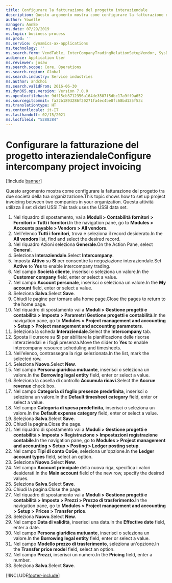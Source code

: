```yaml
---
title: Configurare la fatturazione del progetto interaziendale
description: Questo argomento mostra come configurare la fatturazione del progetto tra due società della tua organizzazione.
author: Yowelle
manager: AnnBe
ms.date: 07/29/2019
ms.topic: business-process
ms.prod: ''
ms.service: dynamics-ax-applications
ms.technology: ''
ms.search.form: VendTable, InterCompanyTradingRelationSetupVendor, SysDataAreaSelectLookup, ProjParameters, ProjPosting, ProjTransferPrice
audience: Application User
ms.reviewer: josaw
ms.search.scope: Core, Operations
ms.search.region: Global
ms.search.industry: Service industries
ms.author: andchoi
ms.search.validFrom: 2016-06-30
ms.dyn365.ops.version: Version 7.0.0
ms.openlocfilehash: 9df15cb3712356a164de3507f5dbc17a9ff9a652
ms.sourcegitcommit: fa32b1893286f20271fa4ec4be8fc68bd135f53c
ms.translationtype: HT
ms.contentlocale: it-IT
ms.lasthandoff: 02/15/2021
ms.locfileid: "5288384"
---
```

# <a name="configure-intercompany-project-invoicing"></a><span data-ttu-id="0be12-103">Configurare la fatturazione del progetto interaziendale</span><span class="sxs-lookup"><span data-stu-id="0be12-103">Configure intercompany project invoicing</span></span>

[!include [banner](../../includes/banner.md)]

<span data-ttu-id="0be12-104">Questo argomento mostra come configurare la fatturazione del progetto tra due società della tua organizzazione.</span><span class="sxs-lookup"><span data-stu-id="0be12-104">This topic shows how to set up project invoicing between two companies in your organization.</span></span> <span data-ttu-id="0be12-105">Questa attività utilizza il set di dati USSI.</span><span class="sxs-lookup"><span data-stu-id="0be12-105">This task uses the USSI data set.</span></span>

1. <span data-ttu-id="0be12-106">Nel riquadro di spostamento, vai a **Moduli > Contabilità fornitori > Fornitori > Tutti i fornitori**.</span><span class="sxs-lookup"><span data-stu-id="0be12-106">In the navigation pane, go to **Modules > Accounts payable > Vendors > All vendors**.</span></span>
2. <span data-ttu-id="0be12-107">Nell'elenco **Tutti i fornitori**, trova e seleziona il record desiderato.</span><span class="sxs-lookup"><span data-stu-id="0be12-107">In the **All vendors** list, find and select the desired record.</span></span>
3. <span data-ttu-id="0be12-108">Nel riquadro Azioni seleziona **Generale**.</span><span class="sxs-lookup"><span data-stu-id="0be12-108">On the Action Pane, select **General**.</span></span>
4. <span data-ttu-id="0be12-109">Seleziona **Interaziendale**.</span><span class="sxs-lookup"><span data-stu-id="0be12-109">Select **Intercompany**.</span></span>
5. <span data-ttu-id="0be12-110">Imposta **Attivo** su **Sì** per consentire la negoziazione interaziendale.</span><span class="sxs-lookup"><span data-stu-id="0be12-110">Set **Active** to **Yes** to enable intercompany trading.</span></span>
6. <span data-ttu-id="0be12-111">Nel campo **Società cliente**, inserisci o seleziona un valore.</span><span class="sxs-lookup"><span data-stu-id="0be12-111">In the **Customer company** field, enter or select a value.</span></span>
7. <span data-ttu-id="0be12-112">Nel campo **Account personale**, inserisci o seleziona un valore.</span><span class="sxs-lookup"><span data-stu-id="0be12-112">In the **My account** field, enter or select a value.</span></span>
8. <span data-ttu-id="0be12-113">Seleziona **Salva**.</span><span class="sxs-lookup"><span data-stu-id="0be12-113">Select **Save**.</span></span>
9. <span data-ttu-id="0be12-114">Chiudi le pagine per tornare alla home page.</span><span class="sxs-lookup"><span data-stu-id="0be12-114">Close the pages to return to the home page.</span></span>
10. <span data-ttu-id="0be12-115">Nel riquadro di spostamento vai a **Moduli > Gestione progetti e contabilità > Imposta > Parametri Gestione progetti e contabilità**.</span><span class="sxs-lookup"><span data-stu-id="0be12-115">In the navigation pane, go to **Modules > Project management and accounting > Setup > Project management and accounting parameters**.</span></span>
11. <span data-ttu-id="0be12-116">Seleziona la scheda **Interaziendale**.</span><span class="sxs-lookup"><span data-stu-id="0be12-116">Select the **Intercompany** tab.</span></span>
12. <span data-ttu-id="0be12-117">Sposta il cursore su **Sì** per abilitare la pianificazione delle risorse interaziendali e i fogli presenza.</span><span class="sxs-lookup"><span data-stu-id="0be12-117">Move the slider to **Yes** to enable intercompany resource scheduling and timesheets.</span></span>
13. <span data-ttu-id="0be12-118">Nell'elenco, contrassegna la riga selezionata.</span><span class="sxs-lookup"><span data-stu-id="0be12-118">In the list, mark the selected row.</span></span>
14. <span data-ttu-id="0be12-119">Seleziona **Nuovo**.</span><span class="sxs-lookup"><span data-stu-id="0be12-119">Select **New**.</span></span>
15. <span data-ttu-id="0be12-120">Nel campo **Persona giuridica mutuante**, inserisci o seleziona un valore.</span><span class="sxs-lookup"><span data-stu-id="0be12-120">In the **Borrowing legal entity** field, enter or select a value.</span></span>
16. <span data-ttu-id="0be12-121">Seleziona la casella di controllo **Accumula ricavi**.</span><span class="sxs-lookup"><span data-stu-id="0be12-121">Select the **Accrue revenue** check box.</span></span>
17. <span data-ttu-id="0be12-122">Nel campo **Categoria di foglio presenze predefinita**, inserisci o seleziona un valore.</span><span class="sxs-lookup"><span data-stu-id="0be12-122">In the **Default timesheet category** field, enter or select a value.</span></span>
18. <span data-ttu-id="0be12-123">Nel campo **Categoria di spesa predefinita**, inserisci o seleziona un valore.</span><span class="sxs-lookup"><span data-stu-id="0be12-123">In the **Default expense category** field, enter or select a value.</span></span>
19. <span data-ttu-id="0be12-124">Seleziona **Salva**.</span><span class="sxs-lookup"><span data-stu-id="0be12-124">Select **Save**.</span></span>
20. <span data-ttu-id="0be12-125">Chiudi la pagina.</span><span class="sxs-lookup"><span data-stu-id="0be12-125">Close the page.</span></span>
21. <span data-ttu-id="0be12-126">Nel riquadro di spostamento vai a **Moduli > Gestione progetti e contabilità > Imposta > Registrazione > Impostazioni registrazione contabile**.</span><span class="sxs-lookup"><span data-stu-id="0be12-126">In the navigation pane, go to **Modules > Project management and accounting > Setup > Posting > Ledger posting setup**.</span></span>
22. <span data-ttu-id="0be12-127">Nel campo **Tipi di conto CoGe**, seleziona un'opzione.</span><span class="sxs-lookup"><span data-stu-id="0be12-127">In the **Ledger account types** field, select an option.</span></span>
23. <span data-ttu-id="0be12-128">Seleziona **Nuovo**.</span><span class="sxs-lookup"><span data-stu-id="0be12-128">Select **New**.</span></span>
24. <span data-ttu-id="0be12-129">Nel campo **Account principale** della nuova riga, specifica i valori desiderati.</span><span class="sxs-lookup"><span data-stu-id="0be12-129">In the **Main account** field of the new row, specify the desired values.</span></span>
25. <span data-ttu-id="0be12-130">Seleziona **Salva**.</span><span class="sxs-lookup"><span data-stu-id="0be12-130">Select **Save**.</span></span>
26. <span data-ttu-id="0be12-131">Chiudi la pagina.</span><span class="sxs-lookup"><span data-stu-id="0be12-131">Close the page.</span></span>
27. <span data-ttu-id="0be12-132">Nel riquadro di spostamento vai a **Moduli > Gestione progetti e contabilità > Imposta > Prezzi > Prezzo di trasferimento**.</span><span class="sxs-lookup"><span data-stu-id="0be12-132">In the navigation pane, go to **Modules > Project management and accounting > Setup > Prices > Transfer price**.</span></span>
28. <span data-ttu-id="0be12-133">Seleziona **Nuovo**.</span><span class="sxs-lookup"><span data-stu-id="0be12-133">Select **New**.</span></span>
29. <span data-ttu-id="0be12-134">Nel campo **Data di validità**, inserisci una data.</span><span class="sxs-lookup"><span data-stu-id="0be12-134">In the **Effective date** field, enter a date.</span></span>
30. <span data-ttu-id="0be12-135">Nel campo **Persona giuridica mutuante**, inserisci o seleziona un valore.</span><span class="sxs-lookup"><span data-stu-id="0be12-135">In the **Borrowing legal entity** field, enter or select a value.</span></span>
31. <span data-ttu-id="0be12-136">Nel campo **Modello prezzo di trasferimento**, seleziona un'opzione.</span><span class="sxs-lookup"><span data-stu-id="0be12-136">In the **Transfer price model** field, select an option.</span></span>
32. <span data-ttu-id="0be12-137">Nel campo **Prezzi**, inserisci un numero.</span><span class="sxs-lookup"><span data-stu-id="0be12-137">In the **Pricing** field, enter a number.</span></span>
33. <span data-ttu-id="0be12-138">Seleziona **Salva**.</span><span class="sxs-lookup"><span data-stu-id="0be12-138">Select **Save**.</span></span>



[!INCLUDE[footer-include](../../includes/footer-banner.md)]